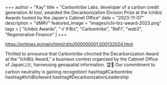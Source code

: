 +++
author = "Kay"
title = "Carbontribe Labs, developer of a carbon credit generation AI tool, awarded the Decarbonization Division Prize at the Ichibiz Awards hosted by the Japan's Cabinet Office"
date = "2023-11-07"
description = "dMRV"
featured_image = "images/ichi-biz-award-2023.png"
tags = [
    "Ichibiz Awards",
    "イチBiz",
    "Carbontribe",
    "ReFi",
    "web3",
    "Regenerative Finance"
]
+++

https://prtimes.jp/main/html/rd/p/000000001.000132024.html

Thrilled to announce that Carbontribe clinched the Decarbonization Award at the "IchiBiz Award," a business contest organized by the Cabinet Office of Japan🇯🇵, harnessing geospatial information. 🏆🌱 Our commitment to carbon neutrality is gaining recognition! hashtag#Carbontribe hashtag#IchiBizAward hashtag#DecarbonizationLeadership